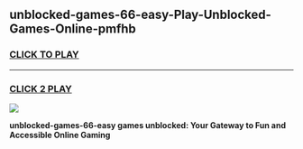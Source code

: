 
## unblocked-games-66-easy-Play-Unblocked-Games-Online-pmfhb
<h3>
<a href="https://premium76.site?title=unblocked-games-66-easy&ref=25A">CLICK TO PLAY</a></h3>
<hr>

<h3>
<a href="https://premium76.site?title=unblocked-games-66-easy&ref=25A">CLICK 2 PLAY</a>
  
</h3>

<a href="https://premium76.site?title=unblocked-games-66-easy&ref=25A"><img src="https://clearcache.store/games.png"></a>


**unblocked-games-66-easy games unblocked: Your Gateway to Fun and Accessible Online Gaming**

